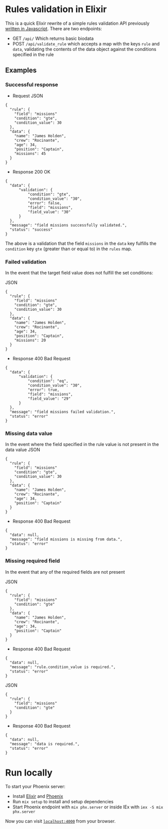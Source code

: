 # Rules validation in Elixir
This is a quick Elixir rewrite of a simple rules validation API previously [written in Javascript](https://github.com/Ay-slim/ayoflwsolution).
There are two endpoints:
- GET `/api/` Which returns basic biodata
- POST `/api/validate_rule` which accepts a map with the keys `rule` and `data`, validating the contents of the data object against the conditions specified in the rule

## Examples

### Successful response
- Request
JSON
```
{
  "rule": {
    "field": "missions"
    "condition": "gte",
    "condition_value": 30
  },
  "data": {
    "name": "James Holden",
    "crew": "Rocinante",
    "age": 34,
    "position": "Captain",
    "missions": 45
  }
}
```
- Response
200 OK
```
{
  "data": {
      "validation": {
          "condition": "gte",
          "condition_value": "30",
          "error": false,
          "field": "missions",
          "field_value": "30"
      }
  },
  "message": "field missions successfully validated.",
  "status": "success"
}
```
The above is a validation that the field `missions` in the `data` key fulfills the `condition` key `gte` (greater than or equal to) in the `rules` map.

### Failed validation
In the event that the target field value does not fulfill the set conditions:

JSON
```
{
  "rule": {
    "field": "missions"
    "condition": "gte",
    "condition_value": 30
  },
  "data": {
    "name": "James Holden",
    "crew": "Rocinante",
    "age": 34,
    "position": "Captain",
    "missions": 20
  }
}
```
- Response
400 Bad Request
```
{
  "data": {
      "validation": {
          "condition": "eq",
          "condition_value": "30",
          "error": true,
          "field": "missions",
          "field_value": "29"
      }
  },
  "message": "field missions failed validation.",
  "status": "error"
}
```
### Missing data value
In the event where the field specified in the rule value is not present in the data value
JSON
```
{
  "rule": {
    "field": "missions"
    "condition": "gte",
    "condition_value": 30
  },
  "data": {
    "name": "James Holden",
    "crew": "Rocinante",
    "age": 34,
    "position": "Captain"
  }
}
```
- Response
400 Bad Request
```
{
  "data": null,
  "message": "field missions is missing from data.",
  "status": "error"
}
```
### Missing required field
In the event that any of the required fields are not present

JSON
```
{
  "rule": {
    "field": "missions"
    "condition": "gte"
  },
  "data": {
    "name": "James Holden",
    "crew": "Rocinante",
    "age": 34,
    "position": "Captain"
  }
}
```
- Response
400 Bad Request
```
{
  "data": null,
  "message": "rule.condition_value is required.",
  "status": "error"
}
```

JSON
```
{
  "rule": {
    "field": "missions"
    "condition": "gte"
  }
}
```
- Response
400 Bad Request
```
{
  "data": null,
  "message": "data is required.",
  "status": "error"
}
```

# Run locally
To start your Phoenix server:
  * Install [Elixir](https://elixir-lang.org/install.html) and [Phoenix](https://hexdocs.pm/phoenix/installation.html)
  * Run `mix setup` to install and setup dependencies
  * Start Phoenix endpoint with `mix phx.server` or inside IEx with `iex -S mix phx.server`

Now you can visit [`localhost:4000`](http://localhost:4000) from your browser.


